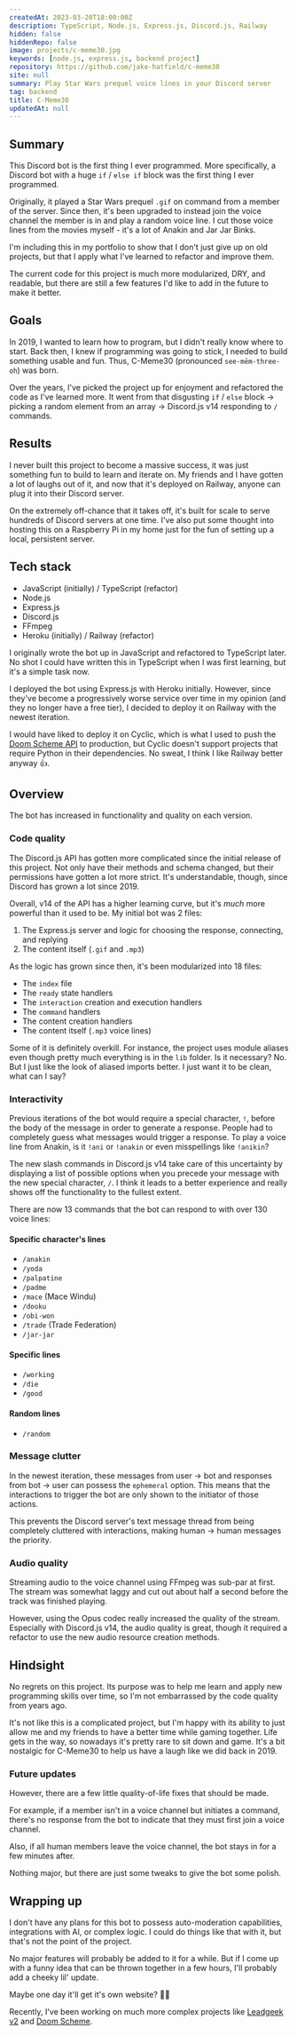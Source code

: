 ```yaml
---
createdAt: 2023-03-20T18:00:00Z
description: TypeScript, Node.js, Express.js, Discord.js, Railway
hidden: false
hiddenRepo: false
image: projects/c-meme30.jpg
keywords: [node.js, express.js, backend project]
repository: https://github.com/jake-hatfield/c-meme30
site: null
summary: Play Star Wars prequel voice lines in your Discord server
tag: backend
title: C-Meme30
updatedAt: null
---
```


## Summary

This Discord bot is the first thing I ever programmed. More specifically, a Discord bot with a huge `if` / `else if` block was the first thing I ever programmed.

Originally, it played a Star Wars prequel `.gif` on command from a member of the server. Since then, it's been upgraded to instead join the voice channel the member is in and play a random voice line. I cut those voice lines from the movies myself - it's a lot of Anakin and Jar Jar Binks.

I'm including this in my portfolio to show that I don't just give up on old projects, but that I apply what I've learned to refactor and improve them.

The current code for this project is much more modularized, DRY, and readable, but there are still a few features I'd like to add in the future to make it better.

## Goals

In 2019, I wanted to learn how to program, but I didn't really know where to start. Back then, I knew if programming was going to stick, I needed to build something usable and fun. Thus, C-Meme30 (pronounced `see-mēm-three-oh`) was born.

Over the years, I've picked the project up for enjoyment and refactored the code as I've learned more. It went from that disgusting `if` / `else` block → picking a random element from an array → Discord.js v14 responding to `/` commands.

## Results

I never built this project to become a massive success, it was just something fun to build to learn and iterate on. My friends and I have gotten a lot of laughs out of it, and now that it's deployed on Railway, anyone can plug it into their Discord server.

On the extremely off-chance that it takes off, it's built for scale to serve hundreds of Discord servers at one time. I've also put some thought into hosting this on a Raspberry Pi in my home just for the fun of setting up a local, persistent server.

## Tech stack

- JavaScript (initially) / TypeScript (refactor)
- Node.js
- Express.js
- Discord.js
- FFmpeg
- Heroku (initially) / Railway (refactor)

I originally wrote the bot up in JavaScript and refactored to TypeScript later. No shot I could have written this in TypeScript when I was first learning, but it's a simple task now.

I deployed the bot using Express.js with Heroku initially. However, since they've become a progressively worse service over time in my opinion (and they no longer have a free tier), I decided to deploy it on Railway with the newest iteration.

I would have liked to deploy it on Cyclic, which is what I used to push the [Doom Scheme API](./doom-scheme) to production, but Cyclic doesn't support projects that require Python in their dependencies. No sweat, I think I like Railway better anyway 👍.

## Overview

The bot has increased in functionality and quality on each version.

### Code quality

The Discord.js API has gotten more complicated since the initial release of this project. Not only have their methods and schema changed, but their permissions have gotten a lot more strict. It's understandable, though, since Discord has grown a lot since 2019.

Overall, v14 of the API has a higher learning curve, but it's _much_ more powerful than it used to be. My initial bot was 2 files:

1. The Express.js server and logic for choosing the response, connecting, and replying
2. The content itself (`.gif` and `.mp3`)

As the logic has grown since then, it's been modularized into 18 files:

- The `index` file
- The `ready` state handlers
- The `interaction` creation and execution handlers
- The `command` handlers
- The content creation handlers
- The content itself (`.mp3` voice lines)

Some of it is definitely overkill. For instance, the project uses module aliases even though pretty much everything is in the `lib` folder. Is it necessary? No. But I just like the look of aliased imports better. I just want it to be clean, what can I say?

### Interactivity

Previous iterations of the bot would require a special character, `!`, before the body of the message in order to generate a response. People had to completely guess what messages would trigger a response. To play a voice line from Anakin, is it `!ani` or `!anakin` or even misspellings like `!anikin`?

The new slash commands in Discord.js v14 take care of this uncertainty by displaying a list of possible options when you precede your message with the new special character, `/`. I think it leads to a better experience and really shows off the functionality to the fullest extent.

There are now 13 commands that the bot can respond to with over 130 voice lines:

#### Specific character's lines

- `/anakin`
- `/yoda`
- `/palpatine`
- `/padme`
- `/mace` (Mace Windu)
- `/dooku`
- `/obi-won`
- `/trade` (Trade Federation)
- `/jar-jar`

#### Specific lines

- `/working`
- `/die`
- `/good`

#### Random lines

- `/random`

### Message clutter

In the newest iteration, these messages from user → bot and responses from bot → user can possess the `ephemeral` option. This means that the interactions to trigger the bot are only shown to the initiator of those actions.

This prevents the Discord server's text message thread from being completely cluttered with interactions, making human → human messages the priority.

### Audio quality

Streaming audio to the voice channel using FFmpeg was sub-par at first. The stream was somewhat laggy and cut out about half a second before the track was finished playing.

However, using the Opus codec really increased the quality of the stream. Especially with Discord.js v14, the audio quality is great, though it required a refactor to use the new audio resource creation methods.

## Hindsight

No regrets on this project. Its purpose was to help me learn and apply new programming skills over time, so I'm not embarrassed by the code quality from years ago.

It's not like this is a complicated project, but I'm happy with its ability to just allow me and my friends to have a better time while gaming together. Life gets in the way, so nowadays it's pretty rare to sit down and game. It's a bit nostalgic for C-Meme30 to help us have a laugh like we did back in 2019.

### Future updates

However, there are a few little quality-of-life fixes that should be made.

For example, if a member isn't in a voice channel but initiates a command, there's no response from the bot to indicate that they must first join a voice channel.

Also, if all human members leave the voice channel, the bot stays in for a few minutes after.

Nothing major, but there are just some tweaks to give the bot some polish.

## Wrapping up

I don't have any plans for this bot to possess auto-moderation capabilities, integrations with AI, or complex logic. I could do things like that with it, but that's not the point of the project.

No major features will probably be added to it for a while. But if I come up with a funny idea that can be thrown together in a few hours, I'll probably add a cheeky lil' update.

Maybe one day it'll get it's own website? 🤷‍♂️

Recently, I've been working on much more complex projects like [Leadgeek v2](./leadgeek-v2) and [Doom Scheme](./doom-scheme).
